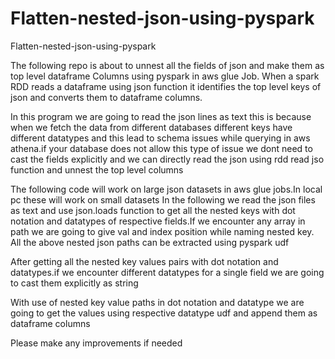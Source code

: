 # Flatten-nested-json-using-pyspark
Flatten-nested-json-using-pyspark

The following repo is about to unnest all the fields of json and make them as top level dataframe Columns using pyspark in aws glue Job.
When a spark RDD reads a dataframe using json function it identifies the top level keys of json and converts them to dataframe columns.

In this program we are going to read the json lines as text this is because when we fetch the data from different databases different keys have different datatypes and this lead to schema issues while querying in aws athena.if your database does not allow this type of issue we dont need to cast the fields explicitly and we can directly read the json using rdd read jso function  and unnest the top level columns

The following code will work on large json datasets in aws glue jobs.In local pc these will work on small datasets
In the following we read the json files as text and use json.loads function to get all the nested keys with dot notation and 
datatypes of respective fields.If we encounter any array in path we are going to give val and index position while naming nested key.
All the above nested json paths can be extracted using pyspark udf

After getting all the nested key values pairs with dot notation and datatypes.if we encounter different datatypes for a single field
we are going to cast them explicitly as string

With use of nested key value paths in dot notation and datatype we are going to get the values using respective datatype udf and append them as dataframe columns

Please make any improvements if needed








